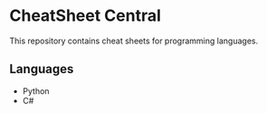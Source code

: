 # CheatSheet Central

This repository contains cheat sheets for programming languages.

## Languages

- Python
- C#




